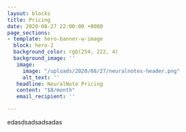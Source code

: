 ```yaml
---
layout: blocks
title: Pricing
date: 2020-08-27 22:00:00 +0000
page_sections:
- template: hero-banner-w-image
  block: hero-2
  background_color: rgb(254, 222, 4)
  background_image: ''
   image:
     image: "/uploads/2020/08/27/neuralnotes-header.png"
     alt_text: ''
   headline: NeuralNote Pricing
   content: "$8/month"
   email_recipient: ''

---
```

edasdsadsadsadas